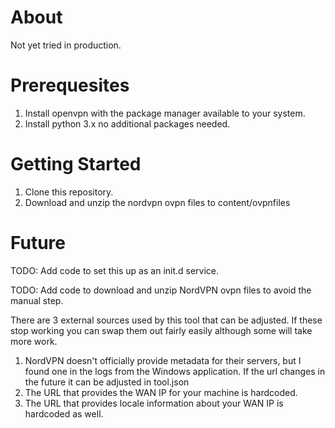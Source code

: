 # About

Not yet tried in production.

# Prerequesites

1. Install openvpn with the package manager available to your system.
1. Install python 3.x no additional packages needed.


# Getting Started

1. Clone this repository.
1. Download and unzip the nordvpn ovpn files to content/ovpnfiles

# Future

TODO: Add code to set this up as an init.d service.

TODO: Add code to download and unzip NordVPN ovpn files to avoid the manual step.

There are 3 external sources used by this tool that can be adjusted. If these stop working you can swap them out fairly easily although some will take more work.

1. NordVPN doesn't officially provide metadata for their servers, but I found one in the logs from the Windows application. If the url changes in the future it can be adjusted in tool.json
1. The URL that provides the WAN IP for your machine is hardcoded.
1. The URL that provides locale information about your WAN IP is hardcoded as well.
